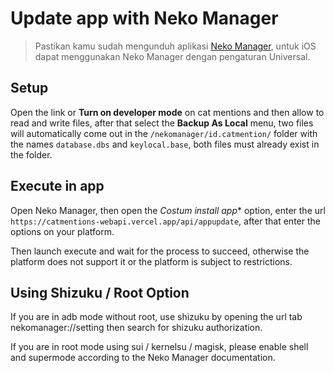 # Update app with Neko Manager

> Pastikan kamu sudah mengunduh aplikasi [Neko Manager](/docs/nekomanager/install.md), untuk iOS dapat menggunakan Neko Manager dengan pengaturan Universal.

## Setup

Open the link [](https://cmts.vercel.app/setapp/developermode) or **Turn on developer mode** on cat mentions and then allow to read and write files, after that select the **Backup As Local** menu, two files will automatically come out in the `/nekomanager/id.catmention/` folder with the names `database.dbs` and `keylocal.base`, both files must already exist in the folder.

## Execute in app

Open Neko Manager, then open the *Costum install app** option, enter the url `https://catmentions-webapi.vercel.app/api/appupdate`, after that enter the options on your platform.

Then launch execute and wait for the process to succeed, otherwise the platform does not support it or the platform is subject to restrictions.

## Using Shizuku / Root Option

If you are in adb mode without root, use shizuku by opening the url tab nekomanager://setting then search for shizuku authorization.

If you are in root mode using sui / kernelsu / magisk, please enable shell and supermode according to the Neko Manager documentation.
